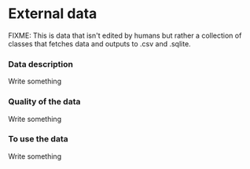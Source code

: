 External data
========================================================

FIXME: This is data that isn't edited by humans but rather a collection of classes that fetches data and outputs to .csv and .sqlite.


### Data description
Write something

### Quality of the data
Write something

### To use the data
Write something